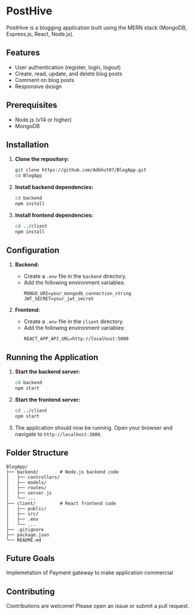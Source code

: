 
# PostHive

PostHive is a blogging application built using the MERN stack (MongoDB, Express.js, React, Node.js).

## Features

- User authentication (register, login, logout)
- Create, read, update, and delete blog posts
- Comment on blog posts
- Responsive design

## Prerequisites

- Node.js (v14 or higher)
- MongoDB

## Installation

1. **Clone the repository:**
    ```bash
    git clone https://github.com/Adbhut07/BlogApp.git
    cd BlogApp
    ```

2. **Install backend dependencies:**
    ```bash
    cd backend
    npm install
    ```

3. **Install frontend dependencies:**
    ```bash
    cd ../client
    npm install
    ```

## Configuration

1. **Backend:**
   - Create a `.env` file in the `backend` directory.
   - Add the following environment variables:
     ```
     MONGO_URI=your_mongodb_connection_string
     JWT_SECRET=your_jwt_secret
     ```

2. **Frontend:**
   - Create a `.env` file in the `client` directory.
   - Add the following environment variables:
     ```
     REACT_APP_API_URL=http://localhost:5000
     ```

## Running the Application

1. **Start the backend server:**
    ```bash
    cd backend
    npm start
    ```

2. **Start the frontend server:**
    ```bash
    cd ../client
    npm start
    ```

3. The application should now be running. Open your browser and navigate to `http://localhost:3000`.

## Folder Structure

```
BlogApp/
├── backend/        # Node.js backend code
│   ├── controllers/
│   ├── models/
│   ├── routes/
│   ├── server.js
│   └── ...
├── client/         # React frontend code
│   ├── public/
│   ├── src/
│   ├── .env
│   └── ...
├── .gitignore
├── package.json
└── README.md
```

## Future Goals
Implemetation of Payment gateway to make application commercial

## Contributing

Contributions are welcome! Please open an issue or submit a pull request.


